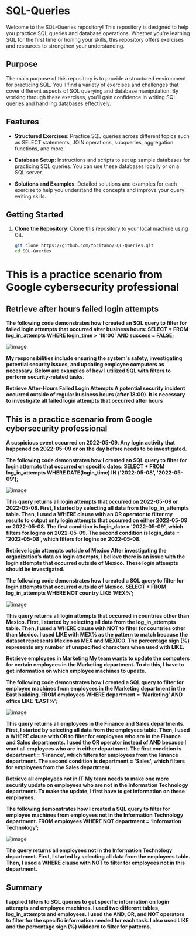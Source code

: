 # SQL-Queries

Welcome to the SQL-Queries repository! This repository is designed to help you practice SQL queries and database operations. Whether you're learning SQL for the first time or honing your skills, this repository offers exercises and resources to strengthen your understanding.

## Purpose

The main purpose of this repository is to provide a structured environment for practicing SQL. You'll find a variety of exercises and challenges that cover different aspects of SQL querying and database manipulation. By working through these exercises, you'll gain confidence in writing SQL queries and handling databases effectively.

## Features

- **Structured Exercises**: Practice SQL queries across different topics such as SELECT statements, JOIN operations, subqueries, aggregation functions, and more.
  
- **Database Setup**: Instructions and scripts to set up sample databases for practicing SQL queries. You can use these databases locally or on a SQL server.
  
- **Solutions and Examples**: Detailed solutions and examples for each exercise to help you understand the concepts and improve your query writing skills.

## Getting Started

1. **Clone the Repository**: Clone this repository to your local machine using Git.

   ```bash
   git clone https://github.com/Yoritano/SQL-Queries.git
   cd SQL-Queries

<h1>This is a practice scenario from Google cybersecurity professional</h1>
   
<h2>Retrieve after hours failed login attempts</h2>
<b>The following code demonstrates how I created an SQL query to filter for failed login attempts that occurred after business hours:
SELECT *
FROM log_in_attempts
WHERE login_time > ‘18:00’ AND success = FALSE; </b>

![image](https://github.com/YoriTano/SQL-Queries/assets/106491544/99b233ea-d46d-425c-8306-4282d4053828)

<b> My responsibilities include ensuring the system's safety, investigating potential security issues, and updating employee computers as necessary. Below are examples of how I utilized SQL with filters to perform security-related tasks.

Retrieve After-Hours Failed Login Attempts
A potential security incident occurred outside of regular business hours (after 18:00). It is necessary to investigate all failed login attempts that occurred after hours
</b>

<h2>This is a practice scenario from Google cybersecurity professional</h2>

<b>A suspicious event occurred on 2022-05-09. Any login activity that happened on 2022-05-09 or on the day before needs to be investigated.

The following code demonstrates how I created an SQL query to filter for login attempts that occurred on specific dates:
SELECT *
FROM log_in_attempts
WHERE DATE(login_time) IN ('2022-05-08', '2022-05-09');</b>

![image](https://github.com/YoriTano/SQL-Queries/assets/106491544/f746097b-e98b-4f0d-9de8-f7ca77a86159)


<b>This query returns all login attempts that occurred on 2022-05-09 or 2022-05-08. First, I started by selecting all data from the log_in_attempts table. Then, I used a WHERE clause with an OR operator to filter my results to output only login attempts that occurred on either 2022-05-09 or 2022-05-08. The first condition is login_date = '2022-05-09', which filters for logins on 2022-05-09. The second condition is login_date = '2022-05-08', which filters for logins on 2022-05-08.</b>

<b>Retrieve login attempts outside of Mexico
After investigating the organization’s data on login attempts, I believe there is an issue with the login attempts that occurred outside of Mexico. These login attempts should be investigated.

The following code demonstrates how I created a SQL query to filter for login attempts that occurred outside of Mexico. 
SELECT *
FROM log_in_attempts
WHERE NOT country LIKE ‘MEX%’;</b>



![image](https://github.com/YoriTano/SQL-Queries/assets/106491544/7bfb2802-3598-425f-9a8d-98157495b5b8)

<b>This query returns all login attempts that occurred in countries other than Mexico. First, I started by selecting all data from the log_in_attempts table. Then, I used a WHERE clause with NOT to filter for countries other than Mexico. I used LIKE with MEX% as the pattern to match because the dataset represents Mexico as MEX and MEXICO. The percentage sign (%) represents any number of unspecified characters when used with LIKE.</b>

<b>Retrieve employees in Marketing
My team wants to update the computers for certain employees in the Marketing department. To do this, I have to get information on which employee machines to update.

The following code demonstrates how I created a SQL query to filter for employee machines from employees in the Marketing department in the East building.
FROM employees
WHERE department = ‘Marketing’ AND office LIKE ‘EAST%’;</b>

![image](https://github.com/YoriTano/SQL-Queries/assets/106491544/dd287292-e627-4dcf-89e4-10e01d045641)

<b>This query returns all employees in the Finance and Sales departments. First, I started by selecting all data from the employees table. Then, I used a WHERE clause with OR to filter for employees who are in the Finance and Sales departments. I used the OR operator instead of AND because I want all employees who are in either department. The first condition is department = 'Finance', which filters for employees from the Finance department. The second condition is department = 'Sales', which filters for employees from the Sales department.</b>


<b>Retrieve all employees not in IT
My team needs to make one more security update on employees who are not in the Information Technology department. To make the update, I first have to get information on these employees.

The following demonstrates how I created a SQL query to filter for employee machines from employees not in the  Information Technology department.
FROM employees
WHERE NOT department = ‘Information Technology’;</b>

![image](https://github.com/YoriTano/SQL-Queries/assets/106491544/34a2f02a-ef4b-4e16-8597-8277f9e87e07)

<b>The query returns all employees not in the Information Technology department. First, I started by selecting all data from the employees table. Then, I used a WHERE clause with NOT to filter for employees not in this department.</b>

<h2>Summary</h2>
<b>I applied filters to SQL queries to get specific information on login attempts and employee machines. I used two different tables, log_in_attempts and employees. I used the AND, OR, and NOT operators to filter for the specific information needed for each task. I also used LIKE and the percentage sign (%) wildcard to filter for patterns.</b>












